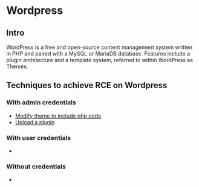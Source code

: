 # Wordpress

## Intro

WordPress is a free and open-source content management system written in PHP and paired with a MySQL or MariaDB database. Features include a plugin architecture and a template system, referred to within WordPress as Themes.

## Techniques to achieve RCE on Wordpress

### With admin credentials

 - [Modify theme to include php code](./techniques/Modify-theme-to-include-php-code.md)
 - [Upload a plugin](./techniques/Upload-a-plugin.md)

### With user credentials

 - []()

### Without credentials

 - []()
